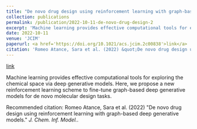 ```yaml
---
title: "De novo drug design using reinforcement learning with graph-based deep generative models"
collection: publications
permalink: /publication/2022-10-11-de-novo-drug-design-2
excerpt: 'Machine learning provides effective computational tools for exploring the chemical space via deep generative models. Here, we propose a new reinforcement learning scheme to fine-tune graph-based deep generative models for de novo molecular design tasks.'
date: 2022-10-11
venue: 'JCIM'
paperurl: <a href='https://doi.org/10.1021/acs.jcim.2c00838'>link</a>
citation: 'Romeo Atance, Sara et al. (2022) &quot;De novo drug design using reinforcement learning with graph-based deep generative models.&quot; <i>J. Chem. Inf. Model.</i>.'
---
```


<a href='https://doi.org/10.1021/acs.jcim.2c00838'>link</a>

Machine learning provides effective computational tools for exploring the chemical space via deep generative models. Here, we propose a new reinforcement learning scheme to fine-tune graph-based deep generative models for de novo molecular design tasks.

Recommended citation: Romeo Atance, Sara et al. (2022) "De novo drug design using reinforcement learning with graph-based deep generative models." <i>J. Chem. Inf. Model.</i>.